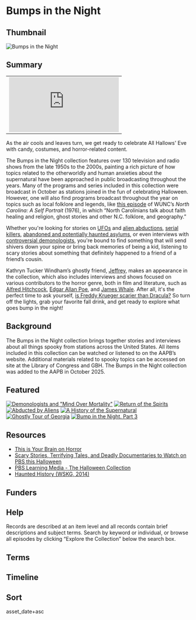 # Bumps in the Night

## Thumbnail

![Bumps in the Night](https://s3.us-east-1.amazonaws.com/americanarchive.org/special-collections/bumps_main_cpb-aacip-5975f7ce739.png "Bumps in the Night")

## Summary

<table class="full-width">
  <tbody>
    <tr>
      <td>
        <iframe class="exhibit-small-iframe" src="https://www.youtube.com/embed/MmMO2970Tso?si=FFss_l_7M72EUT3H" frameborder="0" allow="autoplay; fullscreen; picture-in-picture" allowfullscreen></iframe>
      </td>
    </tr>
  </tbody>
</table>

As the air cools and leaves turn, we get ready to celebrate All Hallows' Eve with candy, costumes, and horror-related content. 

The Bumps in the Night collection features over 130 television and radio shows from the late 1950s to the 2000s, painting a rich picture of how topics related to the otherworldly and human anxieties about the supernatural have been approached in public broadcasting throughout the years. Many of the programs and series included in this collection were broadcast in October as stations joined in the fun of celebrating Halloween. However, one will also find programs broadcast throughout the year on topics such as local folklore and legends, like [this episode](/catalog/cpb-aacip-59fc00e08b6) of WUNC’s *North Carolina: A Self Portrait* (1976), in which “North Carolinians talk about faith healing and religion, ghost stories and other N.C. folklore, and geography.”

Whether you're looking for stories on [UFOs](/catalog/cpb-aacip-0993868db29?start=2133.79&end=3782) and [alien abductions](/catalog/cpb-aacip-56f14aee549?start=0&end=2601.25), [serial killers](/catalog/cpb-aacip-d345b1bd046?start=0&end=1965.17), [abandoned and potentially haunted asylums](/catalog/cpb-aacip-120-36h18hdd?start=0&end=1185.71), or even interviews with [controversial demonologists](/catalog/cpb-aacip-f0fdc945ce0?start=2252.99&end=3643), you're bound to find something that will send shivers down your spine or bring back memories of being a kid, listening to scary stories about something that definitely happened to a friend of a friend’s cousin. 

Kathryn Tucker Windham’s ghostly friend, [Jeffrey](/catalog/cpb-aacip-776306598ae), makes an appearance in the collection, which also includes interviews and shows focused on various contributors to the horror genre, both in film and literature, such as [Alfred Hitchcock](/catalog/cpb-aacip-16-4j09w09777), [Edgar Allan Poe](/catalog/cpb-aacip-394-977sr7qn?start=131.14&end=245.89), and [James Whale](/catalog/cpb-aacip-529-pg1hh6dh29). After all, it's the perfect time to ask yourself, [is Freddy Krueger scarier than Dracula?](/catalog/cpb-aacip-78-73bzm4j9) So turn off the lights, grab your favorite fall drink, and get ready to explore what goes bump in the night!

## Background

The Bumps in the Night collection brings together stories and interviews about all things spooky from stations across the United States. All items included in this collection can be watched or listened to on the AAPB’s website. Additional materials related to spooky topics can be accessed on site at the Library of Congress and GBH. The Bumps in the Night collection was added to the AAPB in October 2025. 

## Featured

[![Demonologists and "Mind Over Mortality"](https://s3.us-east-1.amazonaws.com/americanarchive.org/special-collections/cpb-aacip-a1669c0ac71.png)](/catalog/cpb-aacip-4ac7e7bb511)
[![Return of the Spirits](https://s3.amazonaws.com/americanarchive.org/special-collections/aapb_tile.png)](/catalog/cpb-aacip-a1669c0ac71)
[![Abducted by Aliens](https://s3.us-east-1.amazonaws.com/americanarchive.org/special-collections/cpb-aacip-56f14aee549.png)](/catalog/cpb-aacip-56f14aee549?start=0&end=2601.25)
[![A History of the Supernatural](https://s3.amazonaws.com/americanarchive.org/special-collections/aapb_tile.png)](/catalog/cpb-aacip-532-z60bv7cd1s)
[![Ghostly Tour of Georgia](https://s3.us-east-1.amazonaws.com/americanarchive.org/special-collections/cpb-aacip-5975f7ce739.png)](/catalog/cpb-aacip-5975f7ce739)
[![Bump in the Night. Part 3](https://s3.amazonaws.com/americanarchive.org/special-collections/aapb_tile.png)](/catalog/cpb-aacip-81c076e337a)

## Resources

- [This is Your Brain on Horror](https://www.wgbh.org/forum-network/lectures/this-is-your-brain-on-horror)
- [Scary Stories, Terrifying Tales, and Deadly Documentaries to Watch on PBS this Halloween](https://www.pbs.org/articles/scary-stories-terrifying-tales-and-deadly-documentaries-to-watch-on-pbs-this-halloween)
- [PBS Learning Media - The Halloween Collection](https://cptv.pbslearningmedia.org/collection/the-halloween-collection/)
- [Haunted History (WSKG, 2014)](https://www.pbs.org/show/haunted-history/)

## Funders

## Help

Records are described at an item level and all records contain brief descriptions and subject terms. Search by keyword or individual, or browse all episodes by clicking “Explore the Collection” below the search box.

## Terms

## Timeline

## Sort

asset_date+asc
